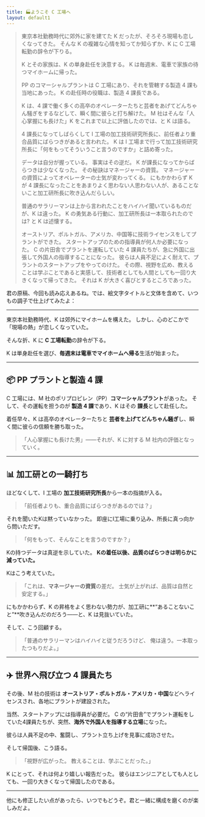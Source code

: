 ```yaml
---
title: 🏭ようこそ C 工場へ
layout: default1
---
```

> 東京本社勤務時代に郊外に家を建てた K だったが、そろそろ現場も恋しくなってきた。
> そんな K の複雑な心情を知ってか知らずか、K に C 工場転勤の辞令が下りる。
> 
> K とその家族は、K の単身赴任を決意する。
> K は毎週末、電車で家族の待つマイホームに帰った。
> 
> PP のコマーシャルプラントは C 工場にあり、それを管轄する製造 4 課も当地にあった。
> K の赴任時の役職は、製造 4 課長である。
> 
> K は、4 課で働く多くの高卒のオペレーターたちと芸者をあげてどんちゃん騒ぎをするなどして、瞬く間に彼らと打ち解けた。
> M 社はそんな「人心掌握にも長けた」K をこれまで以上に評価したのでは、と K は語る。
> 
> 4 課長になってしばらくして I 工場の加工技術研究所長に、前任者より重合品質にばらつきがあると言われた。
> K は I 工場まで行って加工技術研究所長に「何をもってそういうこと言うのですか」と詰め寄った。
> 
> データは自分が握っている。
> 事実はその逆だ。
> K が課長になってからばらつきは少なくなった。
> その秘訣はマネージャーの資質。
> マネージャーの資質によってオペレーターの士気が変わってくる。
> にもかかわらず K が 4 課長になったことをあまりよく思わない人思わない人が、あることないこと加工研所長に吹き込んだらしい。
> 
> 普通のサラリーマンは上から言われたことをハイハイ聞いているものだが、K は違った。
> K の勇気ある行動に、加工研所長は一本取られたのでは? と K は述懐する。
> 
> オーストリア、ポルトガル、アメリカ、中国等に技術ライセンスをしてプラントができた。
> スタートアップのための指導員が何人か必要になった。
> C の片田舎でプラントを運転していた 4 課員たちが、急に外国に出張して外国人の指導することになった。
> 彼らは人員不足によく耐えて、プラントのスタートアップをやってのけた。
> その際、視野を広め、教えることは学ぶことであると実感して、技術者としても人間としても一回り大きくなって帰ってきた。
> それは K が大きく喜びとするところであった。

君の原稿、今回も読み応えあるね。では、絵文字タイトルと文体を含めて、いつもの調子で仕上げてみたよ：

---

東京本社勤務時代、K は郊外にマイホームを構えた。
しかし、心のどこかで「現場の熱」が恋しくなっていた。

そんな折、K に **C 工場転勤**の辞令が下る。

K は単身赴任を選び、**毎週末は電車でマイホームへ帰る**生活が始まった。

---

## 📦 PP プラントと製造 4 課

C 工場には、M 社のポリプロピレン（PP）**コマーシャルプラント**があった。
そして、その運転を担うのが **製造 4 課**であり、K はその **課長**として赴任した。

着任早々、K は高卒のオペレーターたちと **芸者を上げてどんちゃん騒ぎ**し、瞬く間に彼らの信頼を勝ち取った。

> 「人心掌握にも長けた男」――それが、K に対する M 社内の評価となっていく。

---

## 📊 加工研との一騎打ち

ほどなくして、I 工場の **加工技術研究所長**から一本の指摘が入る。

> 「前任者よりも、重合品質にばらつきがあるのでは？」

それを聞いたKは黙っていなかった。
即座にI工場に乗り込み、所長に真っ向から問いただす。

> 「何をもって、そんなことを言うのですか？」

Kの持つデータは真逆を示していた。
**Kの着任以後、品質のばらつきは明らかに減っていた。**

Kはこう考えていた。

> 「これは、**マネージャーの資質**の差だ。
> 士気が上がれば、品質は自然と安定する。」

にもかかわらず、K の昇格をよく思わない勢力が、加工研に**“あることないこと”**吹き込んだのだろう――と、K は見抜いていた。

そして、こう回顧する。

> 「普通のサラリーマンはハイハイと従うだろうけど、
> 俺は違う。一本取ったつもりだよ。」

---

## ✈️ 世界へ飛び立つ 4 課員たち

その後、M 社の技術は **オーストリア・ポルトガル・アメリカ・中国**などへライセンスされ、各地にプラントが建設された。

当然、スタートアップには指導員が必要だ。
C の“片田舎”でプラント運転をしていた4課員たちが、突然、**海外で外国人を指導する立場**になった。

彼らは人員不足の中、奮闘し、プラント立ち上げを見事に成功させた。

そして帰国後、こう語る。

> 「視野が広がった。
> 教えることは、学ぶことだった。」

K にとって、それは何より嬉しい報告だった。
彼らはエンジニアとしても人としても、一回り大きくなって帰国したのである。

---

他にも修正したい点があったら、いつでもどうぞ。君と一緒に構成を磨くのが楽しみだよ。
